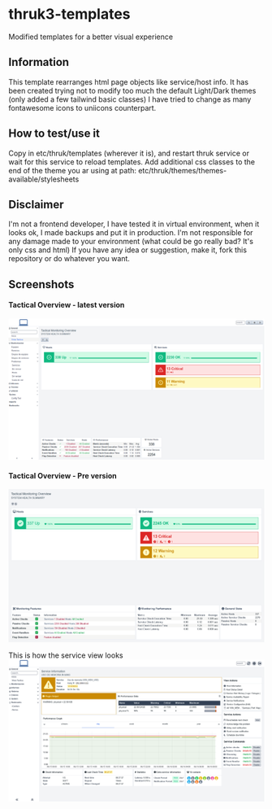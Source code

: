# thruk3-templates
Modified templates for a better visual experience

## Information
This template rearranges html page objects like service/host info.
It has been created trying not to modify too much the default Light/Dark themes (only added a few tailwind basic classes)
I have tried to change as many fontawesome icons to uniicons counterpart.

## How to test/use it
Copy in etc/thruk/templates (wherever it is), and restart thruk service or wait for this service to reload templates.
Add additional css classes to the end of the theme you ar using at path: etc/thruk/themes/themes-available/stylesheets

## Disclaimer
I'm not a frontend developer, I have tested it in virtual environment, when it looks ok, I made backups and put it in production.
I'm not responsible for any damage made to your environment (what could be go really bad? It's only css and html)
If you have any idea or suggestion, make it, fork this repository or do whatever you want.

## Screenshots 
#### Tactical Overview - latest version
![TAC view](tac_view_v1.1.png)
#### Tactical Overview - Pre version
![TAC view](tac_view.png)

This is how the service view looks
![Service view](screenshot_001.png)
